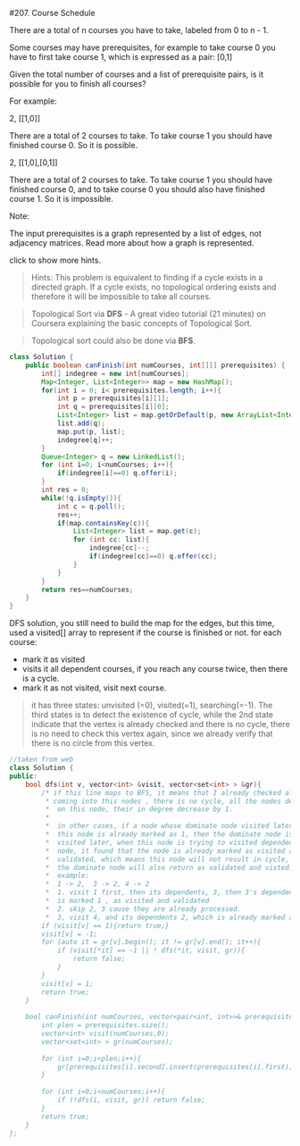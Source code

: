 #207. Course Schedule  

There are a total of n courses you have to take, labeled from 0 to n - 1.

Some courses may have prerequisites, for example to take course 0 you have to first take course 1, which is expressed as a pair: [0,1]

Given the total number of courses and a list of prerequisite pairs, is it possible for you to finish all courses?

For example:

2, [[1,0]]

There are a total of 2 courses to take. To take course 1 you should have finished course 0. So it is possible.

2, [[1,0],[0,1]]

There are a total of 2 courses to take. To take course 1 you should have finished course 0, and to take course 0 you should also have finished course 1. So it is impossible.

Note:

The input prerequisites is a graph represented by a list of edges, not adjacency matrices. Read more about how a graph is represented.

click to show more hints.

>Hints:
This problem is equivalent to finding if a cycle exists in a directed graph. If a cycle exists, no topological ordering exists and therefore it will be impossible to take all courses.

>Topological Sort via **DFS** - A great video tutorial (21 minutes) on Coursera explaining the basic concepts of Topological Sort.

>Topological sort could also be done via **BFS**.

```java
class Solution {
    public boolean canFinish(int numCourses, int[][] prerequisites) {
        int[] indegree = new int[numCourses];
        Map<Integer, List<Integer>> map = new HashMap();
        for(int i = 0; i< prerequisites.length; i++){
            int p = prerequisites[i][1];
            int q = prerequisites[i][0];
            List<Integer> list = map.getOrDefault(p, new ArrayList<Integer>());
            list.add(q);
            map.put(p, list);
            indegree[q]++;
        }
        Queue<Integer> q = new LinkedList();
        for (int i=0; i<numCourses; i++){
            if(indegree[i]==0) q.offer(i);
        }
        int res = 0;
        while(!q.isEmpty()){
            int c = q.poll();
            res++;
            if(map.containsKey(c)){
                List<Integer> list = map.get(c);
                for (int cc: list){
                    indegree[cc]--;
                    if(indegree[cc]==0) q.offer(cc);
                }
            }
        }
        return res==numCourses;
    }
}
```


DFS solution, you still need to build the map for the edges, but this time, used a visited[] array to represent if the course is finished or not. for each course:
* mark it as visited
* visits it all dependent courses, if you reach any course twice, then there is a cycle.
* mark it as not visited, visit next course.


>it has three states:  unvisited (=0), visited(=1), searching(=-1). The third states is to detect the existence of cycle, while the 2nd state indicate that the vertex is already checked and there is no cycle, there is no need to check this vertex again, since we already verify that there is no circle from this vertex.


```c++
//taken from web
class Solution {
public:
    bool dfs(int v, vector<int> &visit, vector<set<int> > &gr){
        /* if this line maps to BFS, it means that I already checked all not
         * coming into this nodes , there is no cycle, all the nodes depends
         *  on this node, their in degree decrease by 1. 
         *  
         *  in other cases, if a node whose dominate node visited later, 
         *  this node is already marked as 1, then the dominate node is 
         *  visited later, when this node is trying to visited dependent
         *  node, it found that the node is already marked as visited and 
         *  validated, which means this node will not result in cycle, then
         *  the dominate node will also return as validated and visted.
         *  example:
         *  1 -> 2,  3 -> 2, 4 -> 2
         *  1. visit 1 first, then its dependents, 3, then 3's dependents 2, all
         *  is marked 1 , as visited and validated
         *  2. skip 2, 3 cause they are already processed.
         *  3, visit 4, and its dependents 2, which is already marked as good.
        if (visit[v] == 1){return true;}
        visit[v] = -1;
        for (auto it = gr[v].begin(); it != gr[v].end(); it++){
            if (visit[*it] == -1 || ! dfs(*it, visit, gr)){
                return false;
            }
        }
        visit[v] = 1;
        return true;
    }
     
    bool canFinish(int numCourses, vector<pair<int, int>>& prerequisites) {
        int plen = prerequisites.size();
        vector<int> visit(numCourses,0);
        vector<set<int> > gr(numCourses);
         
        for (int i=0;i<plen;i++){
            gr[prerequisites[i].second].insert(prerequisites[i].first);
        }
         
        for (int i=0;i<numCourses;i++){
            if (!dfs(i, visit, gr)) return false;
        }
        return true;
    }
};

```
